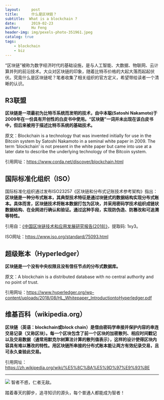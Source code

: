 ```yaml
---
layout:     post
title:      什么是区块链？
subtitle:  What is a blockchain ? 
date:       2019-02-23
author:     Hu Feng
header-img: img/pexels-photo-351961.jpeg
catalog: true
tags:
    - blockchain
    - biz
---
```


“区块链”被称为数字经济时代的基础设施，是与人工智能、大数据、物联网、云计算并列的前沿技术。大众对区块链的印象，随着比特币价格的大起大落而起起伏伏。究竟什么是区块链呢？笔者收集了相关组织的官方定义，希望带给读者一个清晰的认识。

## R3联盟

**区块链是一项最初为比特币系统而发明的技术，由中本聪(Satoshi Nakamoto)于2009年在一份具有开创性的白皮书中使用。“区块链”一词并未出现在该白皮书中，但后来被用于描述比特币系统的基础技术。**

原文：Blockchain is a technology that was invented initially for use in the Bitcoin system by Satoshi Nakamoto in a seminal white paper in 2009. The term ‘blockchain’ is not present in the white paper but came into use at a later date to describe the underlying technology of the Bitcoin system.

引用网址：https://www.corda.net/discover/blockchain.html

## 国际标准化组织（ISO）

国际标准化组织通过发布ISO23257《区块链和分布式记账技术参考架构》指出：**区块链是一种分布式账本，其典型技术特征是通过块链式的数据结构实现分布式账本。具体而言，区块链技术将账本数据打包为区块，并采用密码学技术组织成链状数据结构、在全网进行确认和验证。通过这种手段，实现防伪造、防篡改和可追溯等特性。**

引用自：[《中国区块链技术和应用发展研究报告(2018)》](https://pan.baidu.com/s/1eYK65sV-uyGqmuClDcrxVQ)，提取码: 1xy3。

ISO网址：https://www.iso.org/standard/75093.html

## 超级账本（Hyperledger）

**区块链是一个没有中央权限且没有信任节点的分布式数据库。**

原文：A blockchain is a distributed database with no central authority and no point of trust. 

引用网址：https://www.hyperledger.org/wp-content/uploads/2018/08/HL_Whitepaper_IntroductiontoHyperledger.pdf

## 维基百科（wikipedia.org）

**区块链（英语：blockchain或block chain）是借由密码学串接并保护内容的串连交易记录（又称区块）。每一个区块包含了前一个区块的加密散列、相应时间戳记以及交易数据（通常用默克尔树算法计算的散列值表示），这样的设计使得区块内容具有难以篡改的特性。用区块链所串接的分布式账本能让两方有效纪录交易，且可永久查验此交易。**

引用网址：https://zh.wikipedia.org/wiki/%E5%8C%BA%E5%9D%97%E9%93%BE

---

![](http://www.jinhuaji.net/hufeng/document/photo.hf.com/imagepexels-photo-247409.jpeg?imageMogr2/size-limit/100k!)
智者不惑，仁者无敌。

踏着春天的脚步，追寻知识的源头，每个普通人都能成为智者！